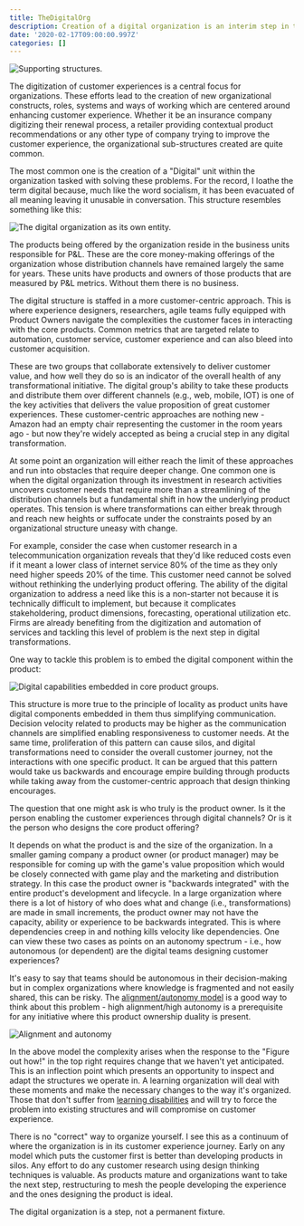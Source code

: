 ```yaml
---
title: TheDigitalOrg
description: Creation of a digital organization is an interim step in the journey towards great customer experience.
date: '2020-02-17T09:00:00.997Z'
categories: []
---
```


![Supporting structures.](/images/brown-concrete-building-154141.jpg)

The digitization of customer experiences is a central focus for organizations. These efforts lead to the creation of new organizational constructs, roles, systems and ways of working which are centered around enhancing customer experience. Whether it be an insurance company digitizing their renewal process, a retailer providing contextual product recommendations or any other type of company trying to improve the customer experience, the organizational sub-structures created are quite common.  

The most common one is the creation of a "Digital" unit within the organization tasked with solving these problems. For the record, I loathe the term digital because, much like the word socialism, it has been evacuated of all meaning leaving it unusable in conversation. This structure resembles something like this:

![The digital organization as its own entity.](/images/digital-org.png)

The products being offered by the organization reside in the business units responsible for P&L. These are the core money-making offerings of the organization whose distribution channels have remained largely the same for years. These units have products and owners of those products that are measured by P&L metrics. Without them there is no business.

The digital structure is staffed in a more customer-centric approach. This is where experience designers, researchers, agile teams fully equipped with Product Owners navigate the complexities the customer faces in interacting with the core products. Common metrics that are targeted relate to automation, customer service, customer experience and can also bleed into customer acquisition.

These are two groups that collaborate extensively to deliver customer value, and how well they do so is an indicator of the overall health of any transformational initiative. The digital group's ability to take these products and distribute them over different channels (e.g., web, mobile, IOT) is one of the key activities that delivers the value proposition of great customer experiences. These customer-centric approaches are nothing new - Amazon had an empty chair representing the customer in the room years ago - but now they're widely accepted as being a crucial step in any digital transformation.

At some point an organization will either reach the limit of these approaches and run into obstacles that require deeper change. One common one is when the digital organization through its investment in research activities uncovers customer needs that require more than a streamlining of the distribution channels but a fundamental shift in how the underlying product operates. This tension is where transformations can either break through and reach new heights or suffocate under the constraints posed by an organizational structure uneasy with change.

For example, consider the case when customer research in a telecommunication organization reveals that they'd like reduced costs even if it meant a lower class of internet service 80% of the time as they only need higher speeds 20% of the time. This customer need cannot be solved without rethinking the underlying product offering. The ability of the digital organization to address a need like this is a non-starter not because it is technically difficult to implement, but because it complicates stakeholdering, product dimensions, forecasting, operational utilization etc. Firms are already benefiting from the digitization and automation of services and tackling this level of problem is the next step in digital transformations.

One way to tackle this problem is to embed the digital component within the product:

![Digital capabilities embedded in core product groups.](/images/embedded-digital-org.png)

This structure is more true to the principle of locality as product units have digital components embedded in them thus simplifying communication.  Decision velocity related to products may be higher as the communication channels are simplified enabling responsiveness to customer needs. At the same time, proliferation of this pattern can cause silos, and digital transformations need to consider the overall customer journey, not the interactions with one specific product. It can be argued that this pattern would take us backwards and encourage empire building through products while taking away from the customer-centric approach that design thinking encourages.

The question that one might ask is who truly is the product owner. Is it the person enabling the customer experiences through digital channels? Or is it the person who designs the core product offering?

It depends on what the product is and the size of the organization. In a smaller gaming company a product owner (or product manager) may be responsible for coming up with the game's value proposition which would be closely connected with game play and the marketing and distribution strategy. In this case the product owner is "backwards integrated" with the entire product's development and lifecycle. In a large organization where there is a lot of history of who does what and change (i.e., transformations) are made in small increments, the product owner may not have the capacity, ability or experience to be backwards integrated. This is where dependencies creep in and nothing kills velocity like dependencies. One can view these two cases as points on an autonomy spectrum - i.e., how autonomous (or dependent) are the digital teams designing customer experiences?

It's easy to say that teams should be autonomous in their decision-making but in complex organizations where knowledge is fragmented and not easily shared, this can be risky. The [alignment/autonomy model](https://firstdoit.com/spotify-engineering-culture-lessons-on-autonomy-and-alignment-e86abe5ebca7) is a good way to think about this problem - high alignment/high autonomy is a prerequisite for any initiative where this product ownership duality is present.

![Alignment and autonomy](/images/autonomy-alignment.png)

In the above model the complexity arises when the response to the "Figure out how!" in the top right requires change that we haven't yet anticipated.  This is an inflection point which presents an opportunity to inspect and adapt the structures we operate in. A learning organization will deal with these moments and make the necessary changes to the way it's organized. Those that don't suffer from [learning disabilities](https://www.peterkang.com/the-seven-learning-disabilities-from-the-fifth-discipline/) and will try to force the problem into existing structures and will compromise on customer experience.

There is no "correct" way to organize yourself. I see this as a continuum of where the organization is in its customer experience journey. Early on any model which puts the customer first is better than developing products in silos. Any effort to do any customer research using design thinking techniques is valuable. As products mature and organizations want to take the next step, restructuring to mesh the people developing the experience and the ones designing the product is ideal. 

The digital organization is a step, not a permanent fixture.
